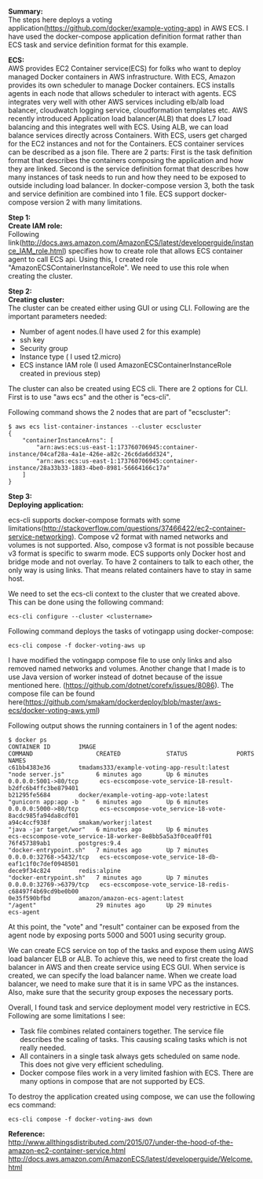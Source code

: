 **Summary:**  
The steps here deploys a voting application(https://github.com/docker/example-voting-app) in AWS ECS. I have used the docker-compose application definition format rather than ECS task and service definition format for this example. 

**ECS:**  
AWS provides EC2 Container service(ECS) for folks who want to deploy managed Docker containers in AWS infrastructure. With ECS, Amazon provides its own scheduler to manage Docker containers. ECS installs agents in each node that allows scheduler to interact with agents. ECS integrates very well with other AWS services including elb/alb load balancer, cloudwatch logging service, cloudformation templates etc. AWS recently introduced Application load balancer(ALB) that does L7 load balancing and this integrates well with ECS. Using ALB, we can load balance services directly across Containers. With ECS, users get charged for the EC2 instances and not for the Containers.
ECS container services can be described as a json file. There are 2 parts: First is the task definition format that describes the containers composing the application and how they are linked. Second is the service definition format that describes how many instances of task needs to run and how they need to be exposed to outside including load balancer. In docker-compose version 3, both the task and service definition are combined into 1 file. ECS support docker-compose version 2 with many limitations. 

**Step 1:**  
**Create IAM role:**  
Following link(http://docs.aws.amazon.com/AmazonECS/latest/developerguide/instance_IAM_role.html) specifies how to create role that allows ECS container agent to call ECS api.  Using this, I created role "AmazonECSContainerInstanceRole". We need to use this role when creating the cluster.

**Step 2:**  
**Creating cluster:**  
The cluster can be created either using GUI or using CLI. Following are the important parameters needed:

 - Number of agent nodes.(I have used 2 for this example)
 - ssh key 
 - Security group
 - Instance type ( I used t2.micro)
 - ECS instance IAM role (I used AmazonECSContainerInstanceRole created in previous step)

The cluster can also be created using ECS cli. There are 2 options for CLI. First is to use "aws ecs" and the other is "ecs-cli".

Following command shows the 2 nodes that are part of "ecscluster":

    $ aws ecs list-container-instances --cluster ecscluster
    {
        "containerInstanceArns": [
            "arn:aws:ecs:us-east-1:173760706945:container-instance/04caf28a-4a1e-426e-a82c-26c6da6dd324", 
            "arn:aws:ecs:us-east-1:173760706945:container-instance/28a33b33-1883-4be0-8981-56664166c17a"
        ]
    }

**Step 3:**  
**Deploying application:**  

ecs-cli supports docker-compose formats with some limitations(http://stackoverflow.com/questions/37466422/ec2-container-service-networking). Compose v2 format with named networks and volumes is not supported. Also, compose v3 format is not possible because v3 format is specific to swarm mode. ECS supports only Docker host and bridge mode and not overlay. To have 2 containers to talk to each other, the only way is using links. That means related containers have to stay in same host. 

We need to set the ecs-cli context to the cluster that we created above. This can be done using the following command:

    ecs-cli configure --cluster <clustername>

Following command deploys the tasks of votingapp using docker-compose:

    ecs-cli compose -f docker-voting-aws up

I have modified the votingapp compose file to use only links and also removed named networks and volumes. Another change that I made is to use Java version of worker instead of dotnet because of the issue mentioned here. (https://github.com/dotnet/corefx/issues/8086). The compose file can be found here(https://github.com/smakam/dockerdeploy/blob/master/aws-ecs/docker-voting-aws.yml)

Following output shows the running containers in 1 of the agent nodes:

    $ docker ps
    CONTAINER ID        IMAGE                                         COMMAND                  CREATED             STATUS              PORTS                     NAMES
    c61bb4383e36        tmadams333/example-voting-app-result:latest   "node server.js"         6 minutes ago       Up 6 minutes        0.0.0.0:5001->80/tcp      ecs-ecscompose-vote_service-18-result-b2dfc6b4ffc3be879401
    b21295fe5684        docker/example-voting-app-vote:latest         "gunicorn app:app -b "   6 minutes ago       Up 6 minutes        0.0.0.0:5000->80/tcp      ecs-ecscompose-vote_service-18-vote-8acdc985fa94da8cdf01
    a94c4ccf938f        smakam/workerj:latest                         "java -jar target/wor"   6 minutes ago       Up 6 minutes                                  ecs-ecscompose-vote_service-18-worker-8e8bb5a5a3f0cea0ff01
    76f457389ab1        postgres:9.4                                  "docker-entrypoint.sh"   7 minutes ago       Up 7 minutes        0.0.0.0:32768->5432/tcp   ecs-ecscompose-vote_service-18-db-eaf1c1f0c7def0948501
    dece9f34c824        redis:alpine                                  "docker-entrypoint.sh"   7 minutes ago       Up 7 minutes        0.0.0.0:32769->6379/tcp   ecs-ecscompose-vote_service-18-redis-c68497f4b69cd9be0b00
    0e35f590bfbd        amazon/amazon-ecs-agent:latest                "/agent"                 29 minutes ago      Up 29 minutes                                 ecs-agent

At this point, the "vote" and "result" container can be exposed from the agent node by exposing ports 5000 and 5001 using security group. 

We can create 	ECS service on top of the tasks and expose them using AWS load balancer ELB or ALB. To achieve this, we need to first create the load balancer in AWS and then create service using ECS GUI. When service is created, we can specify the load balancer name.  When we create load balancer, we need to make sure that it is in same VPC as the instances. Also, make sure that the security group exposes the necessary ports. 

Overall, I found task and service deployment model very restrictive in ECS. Following are some limitations I see:

 - Task file combines related containers together. The service file describes the scaling of tasks. This causing scaling tasks which is not really needed. 
 - All containers in a single task always gets scheduled on same node. This does not give very efficient scheduling.
 - Docker compose files work in a very limited fashion with ECS. There are many options in compose that are not supported by ECS.

To destroy the application created using compose, we can use the following ecs command:

    ecs-cli compose -f docker-voting-aws down

**Reference:**  
http://www.allthingsdistributed.com/2015/07/under-the-hood-of-the-amazon-ec2-container-service.html
http://docs.aws.amazon.com/AmazonECS/latest/developerguide/Welcome.html
